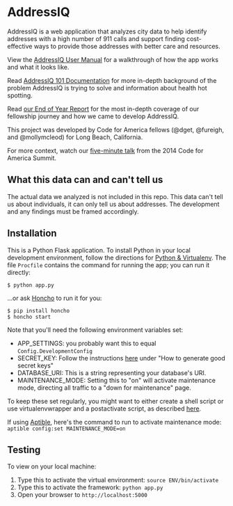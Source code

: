 AddressIQ
=====================

AddressIQ is a web application that analyzes city data to help identify addresses with a high number of 911 calls and support finding cost-effective ways to provide those addresses with better care and resources.

View the [AddressIQ User Manual](https://docs.google.com/a/codeforamerica.org/presentation/d/1gSuvhTcUj2y-2w-lBtxw6iCQXXlI2RY5x4C461OhgMs/edit#slide=id.p) for a walkthrough of how the app works and what it looks like.

Read [AddressIQ 101 Documentation](https://docs.google.com/a/codeforamerica.org/document/d/1sC7tCxGHRgozcPbNPNoY56ggey4JkxJOQqx8acHQOMs/edit) for more in-depth background of the problem AddressIQ is trying to solve and information about health hot spotting.

Read [our End of Year Report](https://docs.google.com/document/d/1gVUR94EG5LQx_zzjhNUrOtGssinEd8iqPpOczmksiO4/edit?usp=sharing) for the most in-depth coverage of our fellowship journey and how we came to develop AddressIQ.

This project was developed by Code for America fellows (@dget, @fureigh, and @mollymcleod) for Long Beach, California.

For more context, watch our [five-minute talk](https://www.youtube.com/watch?v=TxifmeeFT2s) from the 2014 Code for America Summit.

What this data can and can't tell us
------------------------------------
The actual data we analyzed is not included in this repo. This data can't tell us about individuals, it can only tell us about addresses. The development and any findings must be framed accordingly.

Installation
------------

This is a Python Flask application. To install Python in your local development environment, follow the directions for [Python & Virtualenv](https://github.com/codeforamerica/howto/blob/master/Python-Virtualenv.md). The file `Procfile` contains the command for running the app; you can run it directly:

    $ python app.py

...or ask [Honcho](http://honcho.readthedocs.org/) to run it for you:

    $ pip install honcho
    $ honcho start

Note that you'll need the following environment variables set:

- APP_SETTINGS: you probably want this to equal `Config.DevelopmentConfig`
- SECRET_KEY: Follow the instructions [here](http://flask.pocoo.org/docs/quickstart/) under "How to generate good secret keys"
- DATABASE_URI: This is a string representing your database's URI.
- MAINTENANCE_MODE: Setting this to "on" will activate maintenance mode, directing all traffic to a "down for maintenance" page.

To keep these set regularly, you might want to either create a shell script or use virtualenvwrapper and a postactivate script, as described [here](http://www.realpython.com/blog/python/flask-by-example-part-1-project-setup/).

If using [Aptible](https://www.aptible.com), here's the command to run to activate maintenance mode: `aptible config:set MAINTENANCE_MODE=on`

Testing
------
To view on your local machine:

1. Type this to activate the virtual environment:
        `source ENV/bin/activate`
2. Type this to activate the framework:
        `python app.py`
3. Open your browser to `http://localhost:5000`
